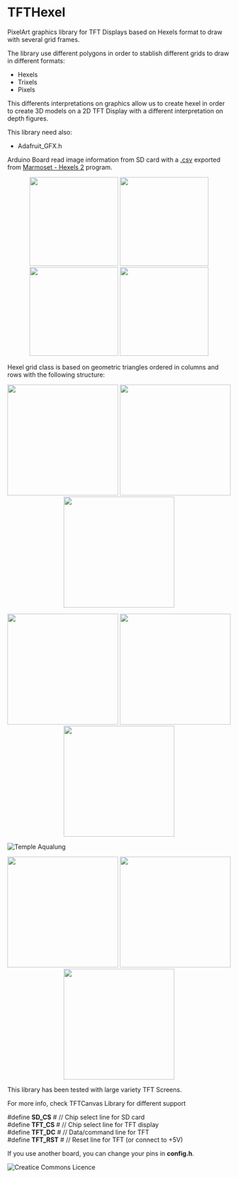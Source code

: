 # TFTHexel
PixelArt graphics library for TFT Displays based on Hexels format to draw with several grid frames.

The library use different polygons in order to stablish different grids to draw in different formats:
<ul>
<li> Hexels</li>
<li> Trixels</li>
<li> Pixels</li>
</ul>

This differents interpretations on graphics allow us to create hexel in order to create 3D models on a 2D TFT Display with a different interpretation on depth figures.

This library need also:
<ul>
  <li>Adafruit_GFX.h</li>
</ul>

Arduino Board read image information from SD card with a <a href="/src/examples/hexelSD">.csv</a> exported from <a href="http://www.marmoset.co/hexels">Marmoset - Hexels 2</a> program.


<p align="center">
  <img  src="src/Hexel1.png" width="200"/>
  <img  src="/src/Hexel2.png" width="200"/>
  <img  src="/src/Hexel3.png" width="200"/>
  <img  src="/src/Hexel4.png" width="200"/>
</p>

Hexel grid class is based on geometric triangles ordered in columns and rows with the following structure: 

<p align="center">
  <img  src="/src/HexelGridPoints.jpg" width="250"/>
  <img  src="/src/Hexel4Grid.jpg" width="250"/>
  <img  src="/src/Hexel4Grid_Xtended.jpg" width="250"/>
</p>

<p align="center">
  <img  src="/src/Hexel4Grid_module.jpg" width="250"/>
  <img  src="/src/Hexel4Grid_Sectors.jpg" width="250"/>
  <img  src="/src/Hexel4Grid_triangles.jpg" width="250"/>
</p>

![Temple Aqualung](img/Temple_Aqualung.png)

<p align="center">
  <img  src="/src/Earth.png" width="250"/>
  <img  src="/src/DinoHexel.png" width="250"/>
  <img  src="/src/LagoonCastle.png" width="250"/>
</p>

This library has been tested with large variety TFT Screens. 

For more info, check TFTCanvas Library for different support

<p>
#define <b>SD_CS</b>    #  // Chip select line for SD card
<br>
#define <b>TFT_CS</b>  #  // Chip select line for TFT display
<br>
#define <b>TFT_DC</b>   #  // Data/command line for TFT
<br>
#define <b>TFT_RST</b>  #  // Reset line for TFT (or connect to +5V)
</p>


If you use another board, you can change your pins in <b>config.h</b>.

![Creatice Commons Licence](img/icon_cc.png)
